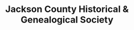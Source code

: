 ---
layout: repo
title: "Jackson County Historical & Genealogical Society"
id: 24090
permalink: repos/24090/
---